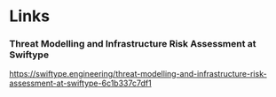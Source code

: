 # Links

### Threat Modelling and Infrastructure Risk Assessment at Swiftype
https://swiftype.engineering/threat-modelling-and-infrastructure-risk-assessment-at-swiftype-6c1b337c7df1
